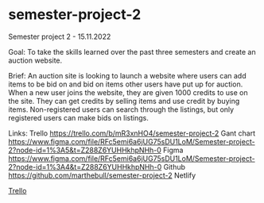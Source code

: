 # semester-project-2
Semester project 2 - 15.11.2022

Goal:
To take the skills learned over the past three semesters and create an auction website.

Brief:
An auction site is looking to launch a website where users can add items to be bid on and bid on items other users have put up for auction.
When a new user joins the website, they are given 1000 credits to use on the site. They can get credits by selling items and use credit by buying items. Non-registered users can search through the listings, but only registered users can make bids on listings.

Links: 
Trello https://trello.com/b/mR3xnHO4/semester-project-2 
Gant chart https://www.figma.com/file/RFc5emi6a6jUG75sDU1LoM/Semester-project-2?node-id=1%3A5&t=Z288Z6YUHHkhpNHh-0
Figma https://www.figma.com/file/RFc5emi6a6jUG75sDU1LoM/Semester-project-2?node-id=1%3A4&t=Z288Z6YUHHkhpNHh-0
Github https://github.com/marthebull/semester-project-2
Netlify 

<a href="https://trello.com/b/mR3xnHO4/semester-project-2">Trello</a>


